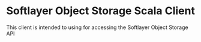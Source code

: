 Softlayer Object Storage Scala Client
==============================

This client is intended to using for accessing the Softlayer Object Storage API
